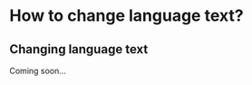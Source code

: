 How to change language text?
============================

Changing language text
----------------------

Coming soon...